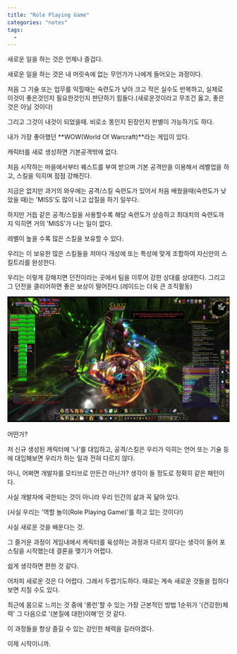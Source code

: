 ```yaml
---
title: "Role Playing Game"
categories: "notes"
tags:
  - 
---
```


새로운 일을 하는 것은 언제나 즐겁다.

새로운 일을 하는 것은 내 머릿속에 없는 무언가가 나에게 들어오는 과정이다.

처음 그 기술 또는 업무를 익힐때는 숙련도가 낮아 크고 작은 실수도 반복하고, 실제로 이것이 좋은것인지 필요한것인지 판단하기 힘들다.(새로운것이라고 무조건 옳고, 좋은 것은 아닐 것이다)

그리고 그것이 내것이 되었을때. 비로소 똥인지 된장인지 판별이 가능하기도 하다.


내가 가장 좋아했던 **WOW(World Of Warcraft)**라는 게임이 있다.

캐릭터를 새로 생성하면 기본공격밖에 없다.

처음 시작하는 마을에서부터 퀘스트를 부여 받으며 기본 공격만을 이용해서 레벨업을 하고, 스킬을 익히며 점점 강해진다.

지금은 없지만 과거의 와우에는 공격/스킬 숙련도가 있어서 처음 배웠을때(숙련도가 낮았을 때)는 'MISS'도 많이 나고 삽질을 하기 일쑤다.

하지만 거듭 같은 공격/스킬을 사용할수록 해당 숙련도가 상승하고 최대치의 숙련도까지 익히면 거의 'MISS'가 나는 일이 없다.

레벨이 높을 수록 많은 스킬을 보유할 수 있다.

우리는 이 보유한 많은 스킬들을 저마다 개성에 또는 특성에 맞게 조합하여 자신만의 스킬트리를 완성한다.

우리는 이렇게 강해지면 던전이라는 곳에서 팀을 이루어 강한 상대를 상대한다. 그리고 그 던전을 클리어하면 좋은 보상이 떨어진다.(레이드는 더욱 큰 조직활동)

![wow](/assets/images/notes/2018/11/wow.jpg)

어떤가?

저 신규 생성된 캐릭터에 '나'를 대입하고, 공격/스킬은 우리가 익히는 언어 또는 기술 등에 대입해보면 우리가 하는 일과 전혀 다르지 않다.

아니, 어쩌면 개발자를 모티브로 만든건 아닌가? 생각이 들 정도로 정확히 같은 패턴이다.

사실 개발자에 국한되는 것이 아니라 우리 인간의 삶과 꼭 닮아 있다.

(사실 우리는 '역할 놀이(Role Playing Game)'를 하고 있는 것이다!)

사실 새로운 것을 배운다는 것.

그 즐거운 과정이 게임내에서 케릭터를 육성하는 과정과 다르지 않다는 생각이 들어 포스팅을 시작했는데 결론을 맺기가 어렵다.

쉽게 생각하면 편한 것 같다.

어차피 새로운 것은 다 어렵다. 그래서 두렵기도하다. 때로는 계속 새로운 것들을 접하다보면 지칠 수도 있다.

최근에 몸으로 느끼는 것 중에 '롱런'할 수 있는 가장 근본적인 방법 1순위가 '(건강한)체력' 그 다음으로 '(본질에 대한)이해'인 것 같다.

이 과정들을 항상 즐길 수 있는 강인한 체력을 길러야겠다.

이제 시작이니까.